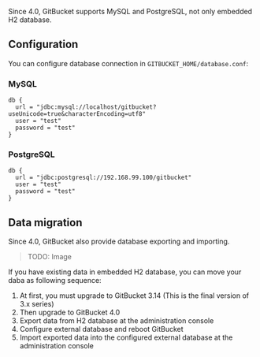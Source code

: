 Since 4.0, GitBucket supports MySQL and PostgreSQL, not only embedded H2 database.

## Configuration

You can configure database connection in `GITBUCKET_HOME/database.conf`:

### MySQL

```
db {
  url = "jdbc:mysql://localhost/gitbucket?useUnicode=true&characterEncoding=utf8"
  user = "test"
  password = "test"
}
```

### PostgreSQL

```
db {
  url = "jdbc:postgresql://192.168.99.100/gitbucket"
  user = "test"
  password = "test"
}
```

## Data migration

Since 4.0, GitBucket also provide database exporting and importing.

> TODO: Image

If you have existing data in embedded H2 database, you can move your daba as following sequence:

1. At first, you must upgrade to GitBucket 3.14 (This is the final version of 3.x series)
2. Then upgrade to GitBucket 4.0
3. Export data from H2 database at the administration console
4. Configure external database and reboot GitBucket
5. Import exported data into the configured external database at the administration console

